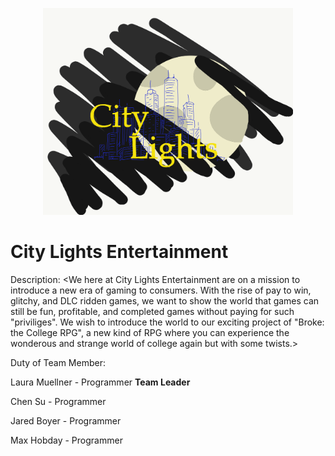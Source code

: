 
<p align="center">
    <img
      alt= citylightslogo.png
      src= citylightslogo.png
      width="400"
    />
</p>

# City Lights Entertainment
Description: <We here at City Lights Entertainment are on a mission to introduce a new era of gaming to consumers. With the rise of pay to win, glitchy, and DLC ridden games, we want to show the world that games can still be fun, profitable, and completed games without paying for such "priviliges". We wish to introduce the world to our exciting project of "Broke: the College RPG", a new kind of RPG where you can experience the wonderous and strange world of college again but with some twists.>


Duty of Team Member:

Laura Muellner    -  Programmer **Team Leader**

Chen Su           -  Programmer

Jared Boyer       -  Programmer

Max Hobday        -  Programmer


